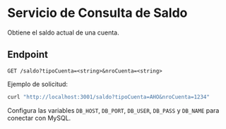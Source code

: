 # Servicio de Consulta de Saldo

Obtiene el saldo actual de una cuenta.

## Endpoint

```
GET /saldo?tipoCuenta=<string>&nroCuenta=<string>
```

Ejemplo de solicitud:

```bash
curl "http://localhost:3001/saldo?tipoCuenta=AHO&nroCuenta=1234"
```

Configura las variables `DB_HOST`, `DB_PORT`, `DB_USER`, `DB_PASS` y `DB_NAME` para conectar con MySQL.
